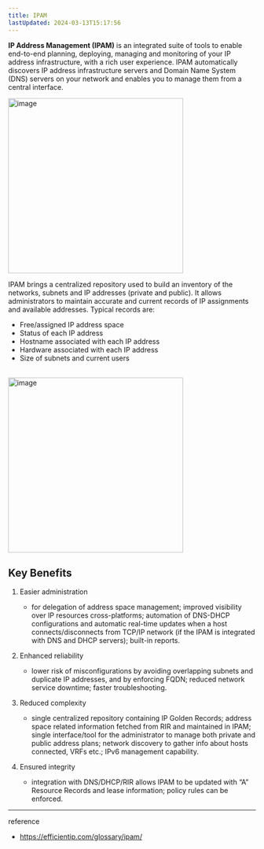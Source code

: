 ```yaml
---
title: IPAM
lastUpdated: 2024-03-13T15:17:56
---
```


**IP Address Management (IPAM)** is an integrated suite of tools to enable end-to-end planning, deploying, managing and monitoring of your IP address infrastructure, with a rich user experience. IPAM automatically discovers IP address infrastructure servers and Domain Name System (DNS) servers on your network and enables you to manage them from a central interface.

<img width="356" alt="image" src="https://github.com/rlaisqls/TIL/assets/81006587/90edb428-66f1-43f8-a788-0b3233f7e1ae">

<br>

IPAM brings a centralized repository used to build an inventory of the networks, subnets and IP addresses (private and public). It allows administrators to maintain accurate and current records of IP assignments and available addresses. Typical records are:

- Free/assigned IP address space
- Status of each IP address
- Hostname associated with each IP address
- Hardware associated with each IP address
- Size of subnets and current users

<br>

<img width="356" alt="image" src="https://github.com/rlaisqls/TIL/assets/81006587/334e065b-72d8-4412-b7a2-13427e9a499d">

## Key Benefits

1. Easier administration
   - for delegation of address space management; improved visibility over IP resources cross-platforms; automation of DNS-DHCP configurations and automatic real-time updates when a host connects/disconnects from TCP/IP network (if the IPAM is integrated with DNS and DHCP servers); built-in reports.
  
2. Enhanced reliability
   - lower risk of misconfigurations by avoiding overlapping subnets and duplicate IP addresses, and by enforcing FQDN; reduced network service downtime; faster troubleshooting.
  
3. Reduced complexity
   - single centralized repository containing IP Golden Records; address space related information fetched from RIR and maintained in IPAM; single interface/tool for the administrator to manage both private and public address plans; network discovery to gather info about hosts connected, VRFs etc.; IPv6 management capability.

4. Ensured integrity
   - integration with DNS/DHCP/RIR allows IPAM to be updated with “A” Resource Records and lease information; policy rules can be enforced.
   
---
reference
- https://efficientip.com/glossary/ipam/

